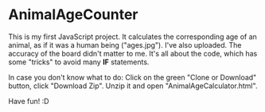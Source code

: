 # AnimalAgeCounter
This is my first JavaScript project. It calculates the corresponding age of an animal, as if it was a human being ("ages.jpg"). I've also uploaded. The accuracy of the board didn't matter to me. It's all about the code, which has some "tricks" to avoid many **IF** statements.

In case you don't know what to do: Click on the green "Clone or Download" button, click "Download Zip". Unzip it and open "AnimalAgeCalculator.html".

Have fun! :D
